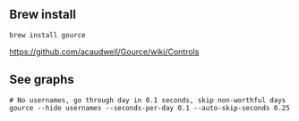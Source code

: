 ## Brew install
```
brew install gource
```
https://github.com/acaudwell/Gource/wiki/Controls

## See graphs
```
# No usernames, go through day in 0.1 seconds, skip non-worthful days
gource --hide usernames --seconds-per-day 0.1 --auto-skip-seconds 0.25
```
